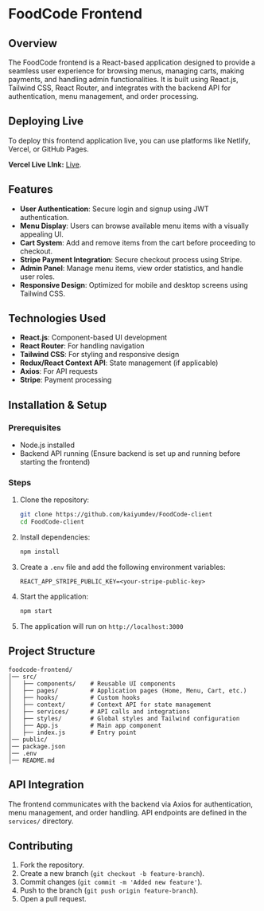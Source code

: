<!-- # React + Vite

This template provides a minimal setup to get React working in Vite with HMR and some ESLint rules.

Currently, two official plugins are available:

- [@vitejs/plugin-react](https://github.com/vitejs/vite-plugin-react/blob/main/packages/plugin-react/README.md) uses [Babel](https://babeljs.io/) for Fast Refresh
- [@vitejs/plugin-react-swc](https://github.com/vitejs/vite-plugin-react-swc) uses [SWC](https://swc.rs/) for Fast Refresh -->

# FoodCode Frontend

## Overview
The FoodCode frontend is a React-based application designed to provide a seamless user experience for browsing menus, managing carts, making payments, and handling admin functionalities. It is built using React.js, Tailwind CSS, React Router, and integrates with the backend API for authentication, menu management, and order processing.

## Deploying Live

To deploy this frontend application live, you can use platforms like Netlify, Vercel, or GitHub Pages. 

 **Vercel Live LInk:** [Live](https://food-code-client.vercel.app).

## Features
- **User Authentication**: Secure login and signup using JWT authentication.
- **Menu Display**: Users can browse available menu items with a visually appealing UI.
- **Cart System**: Add and remove items from the cart before proceeding to checkout.
- **Stripe Payment Integration**: Secure checkout process using Stripe.
- **Admin Panel**: Manage menu items, view order statistics, and handle user roles.
- **Responsive Design**: Optimized for mobile and desktop screens using Tailwind CSS.

## Technologies Used
- **React.js**: Component-based UI development
- **React Router**: For handling navigation
- **Tailwind CSS**: For styling and responsive design
- **Redux/React Context API**: State management (if applicable)
- **Axios**: For API requests
- **Stripe**: Payment processing

## Installation & Setup

### Prerequisites
- Node.js installed
- Backend API running (Ensure backend is set up and running before starting the frontend)

### Steps
1. Clone the repository:
   ```sh
   git clone https://github.com/kaiyumdev/FoodCode-client
   cd FoodCode-client
   ```
2. Install dependencies:
   ```sh
   npm install
   ```
3. Create a `.env` file and add the following environment variables:
   ```env
   REACT_APP_STRIPE_PUBLIC_KEY=<your-stripe-public-key>
   ```
4. Start the application:
   ```sh
   npm start
   ```
5. The application will run on `http://localhost:3000`

## Project Structure
```
foodcode-frontend/
│── src/
│   ├── components/    # Reusable UI components
│   ├── pages/         # Application pages (Home, Menu, Cart, etc.)
│   ├── hooks/         # Custom hooks
│   ├── context/       # Context API for state management
│   ├── services/      # API calls and integrations
│   ├── styles/        # Global styles and Tailwind configuration
│   ├── App.js         # Main app component
│   ├── index.js       # Entry point
│── public/
│── package.json
│── .env
│── README.md
```

## API Integration
The frontend communicates with the backend via Axios for authentication, menu management, and order handling. API endpoints are defined in the `services/` directory.

## Contributing
1. Fork the repository.
2. Create a new branch (`git checkout -b feature-branch`).
3. Commit changes (`git commit -m 'Added new feature'`).
4. Push to the branch (`git push origin feature-branch`).
5. Open a pull request.
